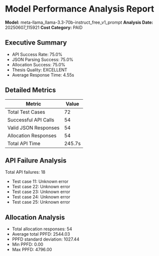 # Model Performance Analysis Report

**Model:** meta-llama_llama-3.3-70b-instruct_free_v1_prompt
**Analysis Date:** 20250607_115921
**Cost Category:** PAID

## Executive Summary
- API Success Rate: 75.0%
- JSON Parsing Success: 75.0%
- Allocation Success: 75.0%
- Thesis Quality: EXCELLENT
- Average Response Time: 4.55s

## Detailed Metrics
| Metric | Value |
|--------|-------|
| Total Test Cases | 72 |
| Successful API Calls | 54 |
| Valid JSON Responses | 54 |
| Allocation Responses | 54 |
| Total API Time | 245.7s |

## API Failure Analysis
Total API failures: 18

- Test case 11: Unknown error
- Test case 22: Unknown error
- Test case 23: Unknown error
- Test case 24: Unknown error
- Test case 25: Unknown error
## Allocation Analysis
- Total allocation responses: 54
- Average total PPFD: 2544.03
- PPFD standard deviation: 1027.44
- Min PPFD: 0.00
- Max PPFD: 4796.00

